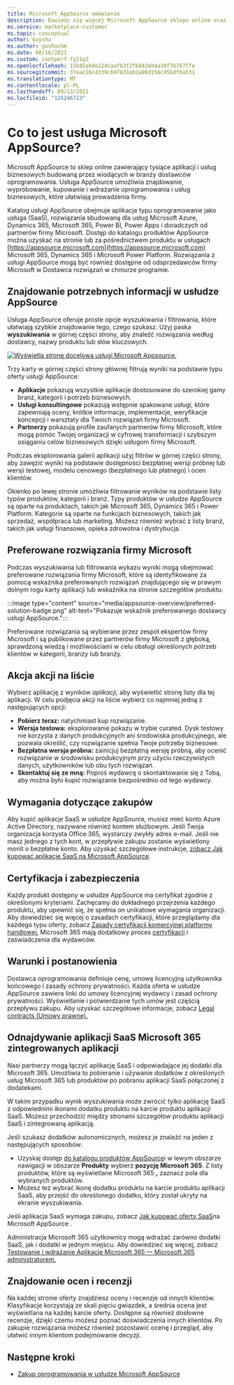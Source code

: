 ```yaml
---
title: Microsoft AppSource omówienie
description: Dowiedz się więcej Microsoft AppSource sklepu online oraz dowiedz się, jak znaleźć i rozbudowany wykaz oprogramowania i rozwiązań.
ms.service: marketplace-customer
ms.topic: conceptual
author: Guyshu
ms.author: gushuchm
ms.date: 08/16/2021
ms.custom: contperf-fy21q3
ms.openlocfilehash: 15b85abde224caafb3f2f6842eb4a38f7b767ffe
ms.sourcegitcommit: 37eac16c4339cb97831eb2a86d156c45bdf6a531
ms.translationtype: MT
ms.contentlocale: pl-PL
ms.lasthandoff: 09/13/2021
ms.locfileid: "126246723"
---
```

# <a name="what-is-microsoft-appsource"></a>Co to jest usługa Microsoft AppSource?

Microsoft AppSource to sklep online zawierający tysiące aplikacji i usług biznesowych budowaną przez wiodących w branży dostawców oprogramowania. Usługa AppSource umożliwia znajdowanie, wypróbowanie, kupowanie i wdrażanie oprogramowania i usług biznesowych, które ułatwiają prowadzenia firmy.

Katalog usługi AppSource obejmuje aplikacje typu oprogramowanie jako usługa (SaaS), rozwiązania sbudowaną dla usług Microsoft Azure, Dynamics 365, Microsoft 365, Power BI, Power Apps i doradczych od partnerów firmy Microsoft. Dostęp do katalogu produktów AppSource można uzyskać na stronie lub za pośrednictwem produktu w usługach [https://appsource.microsoft.com](https://appsource.microsoft.com) Microsoft 365, Dynamics 365 i Microsoft Power Platform. Rozwiązania z usługi AppSource mogą być również dostępne od odsprzedawców firmy Microsoft w Dostawca rozwiązań w chmurze programie.

## <a name="find-what-you-need-on-appsource"></a>Znajdowanie potrzebnych informacji w usłudze AppSource

Usługa AppSource oferuje proste opcje wyszukiwania i filtrowania, które ułatwiają szybkie znajdowanie tego, czego szukasz. Użyj paska **wyszukiwania** w górnej części strony, aby znaleźć rozwiązania według dostawcy, nazwy produktu lub słów kluczowych.

[![Wyświetla stronę docelową usługi Microsoft Appsource.](media/appsource-overview/appsource-home-page.png)](media/appsource-overview/appsource-home-page.png#lightbox)

Trzy karty w górnej części strony głównej filtrują wyniki na podstawie typu oferty usługi AppSource:

- **Aplikacje** pokazują wszystkie aplikacje dostosowane do szerokiej gamy branż, kategorii i potrzeb biznesowych.
- **Usługi konsultingowe** pokazują wstępnie spakowane usługi, które zapewniają oceny, krótkie informacje, implementacje, weryfikacje koncepcji i warsztaty dla Twoich rozwiązań firmy Microsoft.
- **Partnerzy** pokazują profile zaufanych partnerów firmy Microsoft, które mogą pomóc Twojej organizacji w cyfrowej transformacji i szybszym osiąganiu celów biznesowych dzięki usługom firmy Microsoft.

Podczas eksplorowania galerii aplikacji użyj filtrów w górnej części strony, aby zawęzić wyniki na podstawie dostępności bezpłatnej wersji próbnej lub wersji testowej, modelu cenowego (bezpłatnego lub płatnego) i ocen klientów. [](https://appsource.microsoft.com/marketplace/apps)

Okienko po lewej stronie umożliwia filtrowanie wyników na podstawie listy typów produktów, kategorii i branż. Typy produktów w usłudze AppSource są oparte na produktach, takich jak Microsoft 365, Dynamics 365 i Power Platform. Kategorie są oparte na funkcjach biznesowych, takich jak sprzedaż, współpraca lub marketing. Możesz również wybrać z listy branż, takich jak usługi finansowe, opieka zdrowotna i dystrybucja.

## <a name="microsoft-preferred-solutions"></a>Preferowane rozwiązania firmy Microsoft

Podczas wyszukiwania lub filtrowania wykazu wyniki mogą obejmować preferowane rozwiązania firmy Microsoft, które są identyfikowane za pomocą wskaźnika preferowanych rozwiązań znajdującego się w prawym dolnym rogu karty aplikacji lub wskaźnika na stronie szczegółów produktu.

:::image type="content" source="media/appsource-overview/preferred-solution-badge.png" alt-text="Pokazuje wskaźnik preferowanego dostawcy usługi AppSource.":::

Preferowane rozwiązania są wybierane przez zespół ekspertów firmy Microsoft i są publikowane przez partnerów firmy Microsoft z głęboką, sprawdzoną wiedzą i możliwościami w celu obsługi określonych potrzeb klientów w kategorii, branży lub branży.

## <a name="take-action-on-a-listing"></a>Akcja akcji na liście

Wybierz aplikację z wyników *aplikacji,* aby wyświetlić stronę listy dla tej aplikacji. W celu podjęcia akcji na liście wybierz co najmniej jedną z następujących opcji:

- **Pobierz teraz:** natychmiast kup rozwiązanie.
- **Wersja testowa:** eksplorowanie pokazu w trybie curated. Dysk testowy nie korzysta z danych produkcyjnych ani środowiska produkcyjnego, ale pozwala określić, czy rozwiązanie spełnia Twoje potrzeby biznesowe.
- **Bezpłatna wersja próbna:** zainicjuj bezpłatną wersję próbną, aby ocenić rozwiązanie w środowisku produkcyjnym przy użyciu rzeczywistych danych, użytkowników lub obu tych rozwiązań.
- **Skontaktuj się ze mną:** Poproś wydawcę o skontaktowanie się z Tobą, aby można było kupić rozwiązanie bezpośrednio od tego wydawcy.

## <a name="purchasing-requirements"></a>Wymagania dotyczące zakupów

Aby kupić aplikacje SaaS w usłudze AppSource, musisz mieć konto Azure Active Directory, nazywane również kontem służbowym. Jeśli Twoja organizacja korzysta Office 365, wystarczy zwykły adres e-mail. Jeśli nie masz jednego z tych kont, w przepływie zakupu zostanie wyświetlony monit o bezpłatne konto. Aby uzyskać szczegółowe instrukcje, [zobacz Jak kupować aplikacje SaaS na Microsoft AppSource](purchase-software-appsource.md).

## <a name="certification-and-security"></a>Certyfikacja i zabezpieczenia

Każdy produkt dostępny w usłudze AppSource ma certyfikat zgodnie z określonymi kryteriami. Zachęcamy do dokładnego przejrzenia każdego produktu, aby upewnić się, że spełnia on unikatowe wymagania organizacji. Aby dowiedzieć się więcej o zasadach certyfikacji, które przeglądamy dla każdego typu oferty, zobacz [Zasady certyfikacji komercyjnej platformy handlowej.](/legal/marketplace/certification-policies) Microsoft 365 mają dodatkowy proces [certyfikacji](/microsoft-365-app-certification/docs/enterprise-app-certification-guide) [](/microsoft-365-app-certification/docs/enterprise-app-attestation-guide) i zaświadczenia dla wydawców.

## <a name="terms-and-conditions"></a>Warunki i postanowienia

Dostawca oprogramowania definiuje cenę, umowę licencyjną użytkownika końcowego i zasady ochrony prywatności. Każda oferta w usłudze AppSource zawiera linki do umowy licencyjnej wydawcy i zasad ochrony prywatności. Wyświetlanie i potwierdzanie tych umów jest częścią przepływu zakupu. Aby uzyskać szczegółowe informacje, zobacz [Legal contracts (Umowy prawne).](legal-contracts.md)

## <a name="discover-saas-and-microsoft-365-integrated-apps"></a>Odnajdywanie aplikacji SaaS Microsoft 365 zintegrowanych aplikacji

Nasi partnerzy mogą łączyć aplikację SaaS i odpowiadające jej dodatki dla Microsoft 365. Umożliwia to pobieranie i używanie dodatków z określonych usług Microsoft 365 lub produktów po pobraniu aplikacji SaaS połączonej z dodatekami.

W takim przypadku wynik wyszukiwania może zwrócić tylko aplikację SaaS z odpowiednimi ikonami dodatku produktu na karcie produktu aplikacji SaaS. Możesz przechodzić między stronami szczegółów produktu aplikacji SaaS i zintegrowaną aplikacją.

Jeśli szukasz dodatków autonomicznych, możesz je znaleźć na jeden z następujących sposobów:

- Uzyskaj dostęp [do katalogu produktów AppSource](https://appsource.microsoft.com/marketplace/apps/)i w lewym obszarze nawigacji w obszarze **Produkty** wybierz **pozycję Microsoft 365**. Z listy produktów, które są wyświetlane Microsoft 365 **,** zaznacz pola dla wybranych produktów.
- Możesz też wybrać ikonę dodatku produktu na karcie produktu aplikacji SaaS, aby przejść do określonego dodatku, który został ukryty na ekranie wyszukiwania.

Jeśli aplikacja SaaS wymaga zakupu, zobacz [Jak kupować oferty SaaS](purchase-software-appsource.md)na Microsoft AppSource .

Administracja Microsoft 365 użytkownicy mogą wdrażać zarówno dodatki SaaS, jak i dodatki w jednym miejscu. Aby dowiedzieć się więcej, zobacz [Testowanie i wdrażanie Aplikacje Microsoft 365 — Microsoft 365 administratorem.](/microsoft-365/admin/manage/test-and-deploy-microsoft-365-apps)

## <a name="find-ratings-and-reviews"></a>Znajdowanie ocen i recenzji

Na każdej stronie oferty znajdziesz oceny i recenzje od innych klientów. Klasyfikacje korzystają ze skali pięciu gwiazdek, a średnia ocena jest wyświetlana na każdej karcie oferty. Dostępne są również dosłowne recenzje, dzięki czemu możesz poznać doświadczenia innych klientów. Po zakupie rozwiązania możesz również pozostawić ocenę i przegląd, aby ułatwić innym klientom podejmowanie decyzji.

## <a name="next-steps"></a>Następne kroki

- [Zakup oprogramowania w usłudze Microsoft AppSource](purchase-software-appsource.md)
